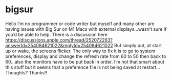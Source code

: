 # bigsur

Hello
I’m no programmer or code writer but myself and many other are having issues with Big Sur on M1 Macs with external displays…wasn’t sure if you’d be able to help.
There is a discussion here https://discussions.apple.com/thread/252072263?answerId=254084621022&replyId=254084621022
But simply put, at start up or wake, the screens flicker.
The only way to fix it is to go to system preferences, display and change the refresh rate from 60 to 50 then back to 60…also the monitors have to be put back in order.
I’m not that smart about this stuff but it seems that a preference file is not being saved at restart…
Thoughts?
Thanks!!
